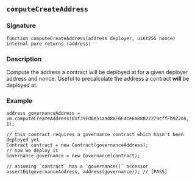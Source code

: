 ## `computeCreateAddress`

### Signature

```solidity
function computeCreateAddress(address deployer, uint256 nonce) internal pure returns (address)
```

### Description

Compute the address a contract will be deployed at for a given deployer address and nonce. Useful to precalculate the address a contract **will** be deployed at.

### Example

```solidity
address governanceAddress = vm.computeCreateAddress(0xf39Fd6e51aad88F6F4ce6aB8827279cffFb92266, 1);

// this contract requires a governance contract which hasn't been deployed yet
Contract contract = new Contract(governanceAddress);
// now we deploy it
Governance governance = new Governance(contract);

// assuming `contract` has a `governance()` accessor
assertEq(governanceAddress, address(governance)); // [PASS]
```
